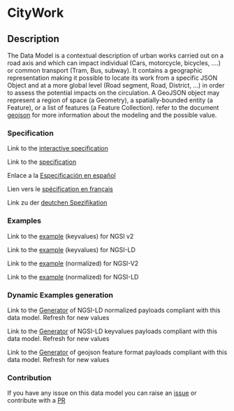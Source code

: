 # CityWork

## Description 

The Data Model is a contextual description of urban works carried out on a road axis and which can impact individual (Cars, motorcycle, bicycles, .…) or common transport (Tram, Bus, subway). It contains a geographic representation making it possible to locate its work from a specific JSON Object and at a more global level (Road segment, Road, District, ...) in order to assess the potential impacts on the circulation. A GeoJSON object may represent a region of space (a Geometry), a spatially-bounded entity (a Feature), or a list of features (a Feature Collection). refer to the document [geojson](https://tools.ietf.org/pdf/draft-ietf-geojson-03.pdf) for more information about the modeling and the possible value.
### Specification

Link to the [interactive specification](https://swagger.lab.fiware.org/?url=https://smart-data-models.github.io/dataModel.Transportation/CityWork/swagger.yaml)

Link to the [specification](https://smart-data-models.github.io/dataModel.Transportation/CityWork/doc/spec.md)

Enlace a la [Especificación en español](https://smart-data-models.github.io/dataModel.Transportation/CityWork/doc/spec_ES.md)

Lien vers le [spécification en français](https://smart-data-models.github.io/dataModel.Transportation/CityWork/doc/spec_FR.md)

Link zu der [deutchen Spezifikation](https://smart-data-models.github.io/dataModel.Transportation/CityWork/doc/spec_DE.md)
### Examples

Link to the [example](https://smart-data-models.github.io/dataModel.Transportation/CityWork/examples/example.json) (keyvalues) for NGSI v2

Link to the [example](https://smart-data-models.github.io/dataModel.Transportation/CityWork/examples/example.jsonld) (keyvalues) for NGSI-LD

Link to the [example](https://smart-data-models.github.io/dataModel.Transportation/CityWork/examples/example-normalized.json) (normalized) for NGSI-V2

Link to the [example](https://smart-data-models.github.io/dataModel.Transportation/CityWork/examples/example-normalized.jsonld) (normalized) for NGSI-LD
### Dynamic Examples generation

Link to the [Generator](https://smartdatamodels.org/extra/ngsi-ld_generator_v0.92.php?schemaUrl=https://raw.githubusercontent.com/smart-data-models/dataModel.Transportation/master/CityWork/schema.json&email=info@smartdatamodels.org) of NGSI-LD normalized payloads compliant with this data model. Refresh for new values

Link to the [Generator](https://smartdatamodels.org/extra/ngsi-ld_generator_keyvalues_v0.92.php?schemaUrl=https://raw.githubusercontent.com/smart-data-models/dataModel.Transportation/master/CityWork/schema.json&email=info@smartdatamodels.org) of NGSI-LD keyvalues payloads compliant with this data model. Refresh for new values

Link to the [Generator](https://smartdatamodels.org/extra/geojson_features_generator_v1.0.php?schemaUrl=https://raw.githubusercontent.com/smart-data-models/dataModel.Transportation/master/CityWork/schema.json&email=info@smartdatamodels.org) of geojson feature format payloads compliant with this data model. Refresh for new values
### Contribution

 If you have any issue on this data model you can raise an [issue](https://github.com/smart-data-models/dataModel.Transportation/issues)  or contribute with a [PR](https://github.com/smart-data-models/dataModel.Transportation/pulls)